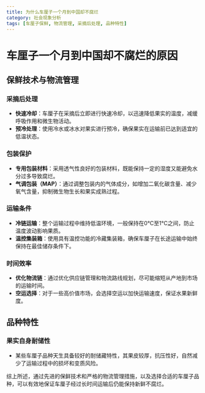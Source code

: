 ```yaml
---
title: 为什么车厘子一个月到中国却不腐烂
category: 社会现象分析
tags: [车厘子保鲜, 物流管理, 采摘后处理, 品种特性]
---
```

# 车厘子一个月到中国却不腐烂的原因

## 保鲜技术与物流管理

### 采摘后处理
- **快速冷却**：车厘子在采摘后立即进行快速冷却，以迅速降低果实的温度，减缓呼吸作用和微生物活动。
- **预冷处理**：使用冷水或冰水对果实进行预冷，确保果实在运输前已达到适宜的低温状态。

### 包装保护
- **专用包装材料**：采用透气性良好的包装材料，既能保持一定的湿度又能避免水分过多导致腐烂。
- **气调包装（MAP）**：通过调整包装内的气体成分，如增加二氧化碳含量、减少氧气含量，抑制微生物生长和果实成熟过程。

### 运输条件
- **冷链运输**：整个运输过程中维持低温环境，一般保持在0°C至1°C之间，防止温度波动影响果质。
- **温控集装箱**：使用具有温控功能的冷藏集装箱，确保车厘子在长途运输中始终保持在最佳储存条件下。

### 时间效率
- **优化物流链**：通过优化供应链管理和物流路线规划，尽可能缩短从产地到市场的运输时间。
- **空运选择**：对于一些高价值市场，会选择空运以加快运输速度，保证水果新鲜度。

## 品种特性

### 果实自身耐储性
- 某些车厘子品种天生具备较好的耐储藏特性，其果皮较厚，抗压性好，自然减少了运输过程中的损坏和变质风险。

综上所述，通过先进的保鲜技术和严格的物流管理措施，以及选择合适的车厘子品种，可以有效地保证车厘子经过长时间运输后仍能保持新鲜不腐烂。